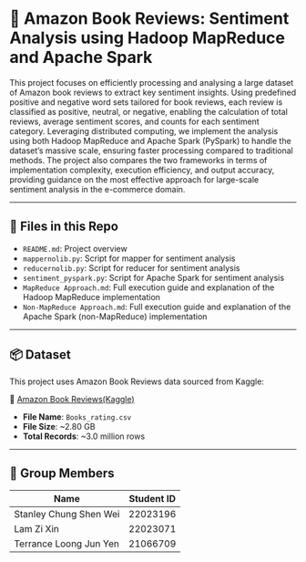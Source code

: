 # 📙 Amazon Book Reviews: Sentiment Analysis using Hadoop MapReduce and Apache Spark

This project focuses on efficiently processing and analysing a large dataset of Amazon book reviews to extract key sentiment insights. Using predefined positive and negative word sets tailored for book reviews, each review is classified as positive, neutral, or negative, enabling the calculation of total reviews, average sentiment scores, and counts for each sentiment category. Leveraging distributed computing, we implement the analysis using both Hadoop MapReduce and Apache Spark (PySpark) to handle the dataset’s massive scale, ensuring faster processing compared to traditional methods. The project also compares the two frameworks in terms of implementation complexity, execution efficiency, and output accuracy, providing guidance on the most effective approach for large-scale sentiment analysis in the e-commerce domain.

---

## 📁 Files in this Repo

- `README.md`: Project overview
- `mappernolib.py`: Script for mapper for sentiment analysis
- `reducernolib.py`: Script for reducer for sentiment analysis
- `sentiment_pyspark.py`: Script for Apache Spark for sentiment analysis
- `MapReduce Approach.md`: Full execution guide and explanation of the Hadoop MapReduce implementation
- `Non-MapReduce Approach.md`: Full execution guide and explanation of the Apache Spark (non-MapReduce) implementation

---

## 📦 Dataset

This project uses Amazon Book Reviews data sourced from Kaggle:

🔗 [Amazon Book Reviews(Kaggle)](https://www.kaggle.com/datasets/mohamedbakhet/amazon-books-reviews/data?select=Books_rating.csv)

- **File Name**: `Books_rating.csv`
- **File Size**: ~2.80 GB
- **Total Records**: ~3.0 million rows

---

## 👥 Group Members

| Name                    | Student ID  |
|-------------------------|-------------|
| Stanley Chung Shen Wei  | 22023196    |
| Lam Zi Xin              | 22023071    |
| Terrance Loong Jun Yen  | 21066709    |

